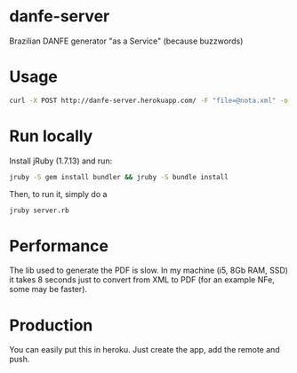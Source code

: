danfe-server
============

Brazilian DANFE generator "as a Service" (because buzzwords)

# Usage

```sh
curl -X POST http://danfe-server.herokuapp.com/ -F "file=@nota.xml" -o danfe.pdf
```
# Run locally

Install jRuby (1.7.13) and run:

```sh
jruby -S gem install bundler && jruby -S bundle install
```

Then, to run it, simply do a

```sh
jruby server.rb
```

# Performance

The lib used to generate the PDF is slow. In my machine (i5, 8Gb RAM, SSD) it
takes 8 seconds just to convert from XML to PDF (for an example NFe, some may
be faster).

# Production

You can easily put this in heroku. Just create the app, add the remote and push.
